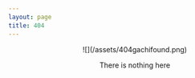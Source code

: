 ```yaml
---
layout: page
title: 404
---
```


<center>
![](/assets/404gachifound.png)

There is nothing here
</center>
